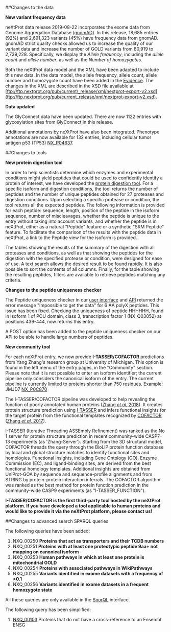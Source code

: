 ##Changes to the data

**New variant frequency data**

neXtProt data release 2019-08-22 incorporates the exome data from Genome Aggregation Database ([gnomAD]( https://gnomad.broadinstitute.org/)). In this release, 18,685 entries (92%) and 2,691,323 variants (45%) have frequency data from gnomAD. gnomAD strict quality checks allowed us to increase the quality of our variant data and increase the number of GOLD variants from 80,919 to 2,739,228. Specifically, we display the _Allele frequency_, including the _allele count_ and _allele number_, as well as the _Number of homozygotes_.

Both the neXtProt data model and the XML have been adapted to include this new data. In the data model, the allele frequency, allele count, allele number and homozygote count have been added in the [Evidence](https://snorql.nextprot.org/help/entity/Evidence). The changes in the XML are described in the XSD file available at [ftp://ftp.nextprot.org/pub/current\_release/xml/nextprot-export-v2.xsd](ftp://ftp.nextprot.org/pub/current_release/xml/nextprot-export-v2.xsd).

**Data updated**

The GlyConnect data have been updated. There are now 1122 entries with glycosylation sites from GlyConnect in this release.

Additional annotations by neXtProt have also been integrated. Phenotype annotations are now available for 132 entries, including cellular tumor antigen p53 (TP53) [NX\_P04637](../entry/NX_P04637/phenotypes).

##Changes to tools

**New protein digestion tool**

In order to help scientists determine which enzymes and experimental conditions might yield peptides that could be used to confidently identify a protein of interest, we have developed the [protein digestion tool](../tools/protein-digestion). For a specific isoform and digestion conditions, the tool returns the number of peptides and the number of unique peptides obtained for 27 proteases and digestion conditions. Upon selecting a specific protease or condition, the tool returns all the expected peptides. The following information is provided for each peptide: sequence, length, position of the peptide in the isoform sequence, number of miscleavages, whether the peptide is unique to the entry without taking into account variants, and whether the peptide is in neXtProt, either as a natural "Peptide" feature or a synthetic "SRM Peptide" feature. To facilitate the comparison of the results with the peptide data in neXtProt, a link to the Peptide view for the isoform is provided.

The tables showing the results of the summary of the digestion with all proteases and conditions, as well as that showing the peptides for the digestion with the specified protease or condition, were designed for ease of use. A text search allows the desired result to be found rapidly. It is also possible to sort the contents of all columns. Finally, for the table showing the resulting peptides, filters are available to retrieve peptides matching any criteria.

**Changes to the peptide uniqueness checker**

The Peptide uniqueness checker in our [user interface](../tools/peptide-uniqueness-checker) and [API](https://api.nextprot.org/) returned the error message "Impossible to get the data" for 6 AA polyX peptides. This issue has been fixed.  Checking the uniqueness of peptide HHHHHH, found in Isoform 1 of POU domain, class 3, transcription factor 1 (NX_Q03052) at positions 439-444, now returns this entry.

A POST option has been added to the peptide uniqueness checker on our API to be able to handle large numbers of peptides.

**New community tool**

For each neXtProt entry, we now provide **I-TASSER/COFACTOR** predictions from Yang Zhang's research group at University of Michigan. This option is found in the left menu of the entry pages, in the "Community" section. Please note that it is not possible to enter an isoform identifier; the current pipeline only considers the canonical isoform of the entry. The current pipeline is currently limited to proteins shorter than 750 residues. Example: JMJD7 [NX\_P0C870](../entry/NX_P0C870/gh/zhanglabs/COFACTOR)

The I-TASSER/COFACTOR pipeline was developed to help revealing the function of poorly annotated human proteins ([Zhang _et al_, 2018](http://dx.doi.org/doi:10.1021/acs.jproteome.8b00453)). It creates protein structure prediction using [I-TASSER](https://zhanglab.ccmb.med.umich.edu/I-TASSER/) and infers functional insights for the target protein from the functional templates recognized by [COFACTOR](https://zhanglab.ccmb.med.umich.edu/COFACTOR/) ([Zhang _et al_, 2017](http://dx.doi.org/doi:10.1093/nar/gkx366)).

I-TASSER (Iterative Threading ASSEmbly Refinement) was ranked as the No 1 server for protein structure prediction in recent community-wide CASP7-13 experiments (as 'Zhang-Server'). Starting from the 3D structural model, COFACTOR threads the query through the BioLiP protein function database by local and global structure matches to identify functional sites and homologies. Functional insights, including Gene Ontology (GO), Enzyme Commission (EC), and ligand-binding sites, are derived from the best functional homology templates. Additional insights are obtained from UniProt-GOA by sequence and sequence-profile alignments and from STRING by protein-protein interaction inferrals. The COFACTOR algorithm was ranked as the best method for protein function prediction in the community-wide CASP9 experiments (as "I-TASSER_FUNCTION").

**I-TASSER/COFACTOR is the first third-party tool hosted by the neXtProt platform. If you have developed a tool applicable to human proteins and would like to provide it via the neXtProt platform, please contact us!**

##Changes to advanced search SPARQL queries

The following queries have been added:

1. NXQ\_00250 **Proteins that act as transporters and their TCDB numbers**
2. NXQ\_00251 **Proteins with at least one proteotypic peptide 9aa+ not mapping on canonical isoform**
3. NXQ\_00253 **Human pathways in which at least one protein is mitochondrial GOLD**
4. NXQ\_00254 **Proteins with associated pathways in WikiPathways**
5. NXQ\_00255 **Variants identified in exome datasets with a frequency of >0.1**
6. NXQ\_00256 **Variants identified in exome datasets in a frequent homozygote state**

All these queries are only available in the [SnorQL](https://snorql.nextprot.org/) interface.

The following query has been simplified:

1. [NXQ\_00103](../proteins/search?mode=advanced&queryId=NXQ_00103)  Proteins that do not have a cross-reference to an Ensembl ENSG
